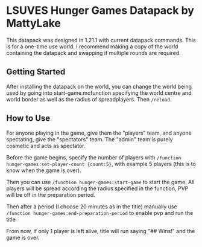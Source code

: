 # LSUVES Hunger Games Datapack by MattyLake

This datapack was designed in 1.21.1 with current datapack commands. This is for a one-time use world. I recommend making a copy of the world containing the datapack and swapping if multiple rounds are required.

## Getting Started

After installing the datapack on the world, you can change the world being used by going into start-game.mcfunction specifying the world centre and world border as well as the radius of spreadplayers. Then `/reload`.

## How to Use

For anyone playing in the game, give them the "players" team, and anyone spectating, give the "spectators" team. The "admin" team is purely cosmetic and acts as spectator.

Before the game begins, specify the number of players with `/function hunger-games:set-player-count {count:5}`, with example 5 players (this is to know when the game is over).

Then you can use `/function hunger-games:start-game` to start the game. All players will be spread according the radius specified in the function, PVP will be off in the preparation period.

Then after a period (I choose 20 minutes as in the title) manually use `/function hunger-games:end-preparation-period` to enable pvp and run the title.

From now, if only 1 player is left alive, title will run saying "## Wins!" and the game is over.
